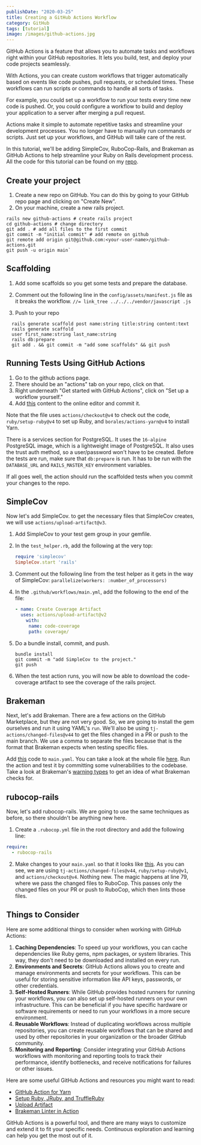 ```yaml
---
publishDate: "2020-03-25"
title: Creating a GitHub Actions Workflow
category: GitHub
tags: [tutorial]
image: /images/github-actions.jpg
---
```


GitHub Actions is a feature that allows you to automate tasks and workflows right within your GitHub repositories. It lets you build, test, and deploy your code projects seamlessly.

With Actions, you can create custom workflows that trigger automatically based on events like code pushes, pull requests, or scheduled times. These workflows can run scripts or commands to handle all sorts of tasks.

For example, you could set up a workflow to run your tests every time new code is pushed. Or, you could configure a workflow to build and deploy your application to a server after merging a pull request.

Actions make it simple to automate repetitive tasks and streamline your development processes. You no longer have to manually run commands or scripts. Just set up your workflows, and GitHub will take care of the rest.

In this tutorial, we'll be adding SimpleCov, RuboCop-Rails, and Brakeman as GitHub Actions to help streamline your Ruby on Rails development process. All the code for this tutorial can be found on my [repo](https://github.com/tacit7/github-actions).

## Create your project

1. Create a new repo on GitHub. You can do this by going to your GitHub repo page and clicking on "Create New".
2. On your machine, create a new rails project.

```shell
rails new github-actions # create rails project
cd github-actions # change directory
git add . # add all files to the first commit
git commit -m "initial commit" # add remote on github
git remote add origin git@github.com:<your-user-name>/github-actions.git
git push -u origin main`
```
## Scaffolding

1. Add some scaffolds so you get some tests and prepare the database.
2. Comment out the following line in the `config/assets/manifest.js` file as it breaks the workflow.
  `//= link_tree ../../../vendor/javascript .js`

3. Push to your repo

```shell
  rails generate scaffold post name:string title:string content:text
  rails generate scaffold
  user first_name:string last_name:string
  rails db:prepare
  git add . && git commit -m "add some scaffolds" && git push

```

## Running Tests Using GitHub Actions

1. Go to the github actions page.
2. There should be an "actions" tab on your repo, click on that.
3. Right underneath "Get started with GitHub Actions", click on "Set up a workflow yourself."
4. Add [this](https://github.com/tacit7/github-actions/blob/c0305cbc9e26cf989d3e2121247871888c791765/.github/workflows/main.yml) content to the online editor and commit it.

Note that the file uses `actions/checkout@v4` to check out the code, `ruby/setup-ruby@v4` to set up Ruby, and `borales/actions-yarn@v4` to install Yarn.

There is a services section for PostgreSQL. It uses the `16-alpine` PostgreSQL image, which is a lightweight image of PostgreSQL. It also uses the trust auth method, so a user/password won't have to be created. Before the tests are run, make sure that `db:prepare` is run. It has to be run with the `DATABASE_URL` and `RAILS_MASTER_KEY` environment variables.

If all goes well, the action should run the scaffolded tests when you commit your changes to the repo.

## SimpleCov

Now let's add SimpleCov. to get the necessary files that SimpleCov creates, we will use `actions/upload-artifact@v3`.

1. Add SimpleCov to your test gem group in your gemfile.
2. In the `test_helper.rb`, add the following at the very top:
   ```ruby
   require 'simplecov'
   SimpleCov.start 'rails'
   ```
3. Comment out the following line from the test helper as it gets in the way of SimpleCov: `parallelize(workers: :number_of_processors)`

4. In the `.github/workflows/main.yml`, add the following to the end of the file:
   ```yaml
   - name: Create Coverage Artifact
     uses: actions/upload-artifact@v2
       with:
        name: code-coverage
        path: coverage/
   ```
5. Do a bundle install, commit, and push.

   ```shell
   bundle install
   git commit -m "add SimpleCov to the project."
   git push
   ```

6. When the test action runs, you will now be able to download the code-coverage artifact to see the coverage of the rails project.

## Brakeman

Next, let's add Brakeman. There are a few actions on the GitHub Marketplace, but they are not very good. So, we are going to install the gem ourselves and run it using YAML's `run`. We'll also be using `tj-actions/changed-files@v44` to get the files changed in a PR or push to the main branch. We use a comma to separate the files because that is the format that Brakeman expects when testing specific files.

Add [this](https://github.com/tacit7/github-actions/commit/79296868f67a68c4cfee919edcfe21ae75c14c72) code to `main.yaml`. You can take a look at the whole file [here](https://github.com/tacit7/github-actions/blob/79296868f67a68c4cfee919edcfe21ae75c14c72/.github/workflows/main.yml). Run the action and test it by committing some vulnerabilities to the codebase. Take a look at Brakeman's [warning types](https://brakemanscanner.org/docs/warning_types/) to get an idea of what Brakeman checks for.

## rubocop-rails

Now, let's add rubocop-rails. We are going to use the same techniques as before, so there shouldn't be anything new here.

1. Create a `.rubocop.yml` file in the root directory and add the following line:

```yaml
require:
  - rubocop-rails
```

2. Make changes to your `main.yaml` so that it looks like [this](https://github.com/tacit7/github-actions/commit/f821f7263511622fbf032d134fddc1e6e2be0559). As you can see, we are using `tj-actions/changed-files@v44`, `ruby/setup-ruby@v1`, and `actions/checkout@v4`. Nothing new. The magic happens at line 79, where we pass the changed files to RuboCop. This passes only the changed files on your PR or push to RuboCop, which then lints those files.

## Things to Consider

Here are some additional things to consider when working with GitHub Actions:

1. **Caching Dependencies**: To speed up your workflows, you can cache dependencies like Ruby gems, npm packages, or system libraries. This way, they don't need to be downloaded and installed on every run.
2. **Environments and Secrets**: GitHub Actions allows you to create and manage environments and secrets for your workflows. This can be useful for storing sensitive information like API keys, passwords, or other credentials.
3. **Self-Hosted Runners**: While GitHub provides hosted runners for running your workflows, you can also set up self-hosted runners on your own infrastructure. This can be beneficial if you have specific hardware or software requirements or need to run your workflows in a more secure environment.
4. **Reusable Workflows**: Instead of duplicating workflows across multiple repositories, you can create reusable workflows that can be shared and used by other repositories in your organization or the broader GitHub community.
5. **Monitoring and Reporting**: Consider integrating your GitHub Actions workflows with monitoring and reporting tools to track their performance, identify bottlenecks, and receive notifications for failures or other issues.

Here are some useful GitHub Actions and resources you might want to read:

- [GitHub Action for Yarn](https://github.com/marketplace/actions/github-action-for-yarn)
- [Setup Ruby, JRuby, and TruffleRuby](https://github.com/marketplace/actions/setup-ruby-jruby-and-truffleruby)
- [Upload Artifact](https://github.com/marketplace/actions/upload-artifact)
- [Brakeman Linter in Action](https://github.com/marketplace/actions/brakeman-linter-in-action)

GitHub Actions is a powerful tool, and there are many ways to customize and extend it to fit your specific needs. Continuous exploration and learning can help you get the most out of it.
